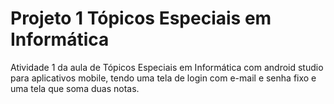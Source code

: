 # Projeto 1 Tópicos Especiais em Informática
Atividade 1 da aula de Tópicos Especiais em Informática com android studio para aplicativos mobile, tendo uma tela de login com e-mail e senha fixo e uma tela que soma duas notas.
